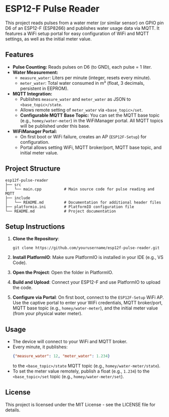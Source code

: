 # ESP12-F Pulse Reader

This project reads pulses from a water meter (or similar sensor) on GPIO pin D6 of an ESP12-F (ESP8266) and publishes water usage data via MQTT. It features a WiFi setup portal for easy configuration of WiFi and MQTT settings, as well as the initial meter value.

## Features

- **Pulse Counting:** Reads pulses on D6 (to GND), each pulse = 1 liter.
- **Water Measurement:**
  - `measure_water`: Liters per minute (integer, resets every minute).
  - `meter_water`: Total water consumed in m³ (float, 3 decimals, persistent in EEPROM).
- **MQTT Integration:**
  - Publishes `measure_water` and `meter_water` as JSON to `<base_topic>/state`.
  - Allows remote setting of `meter_water` via `<base_topic>/set`.
  - **Configurable MQTT Base Topic:** You can set the MQTT base topic (e.g., `homey/water-meter`) in the WiFiManager portal. All MQTT topics will be published under this base.
- **WiFiManager Portal:**
  - On first boot or WiFi failure, creates an AP (`ESP12F-Setup`) for configuration.
  - Portal allows setting WiFi, MQTT broker/port, MQTT base topic, and initial meter value.

## Project Structure

```text
esp12f-pulse-reader
├── src
│   └── main.cpp          # Main source code for pulse reading and MQTT
├── include
│   └── README.md         # Documentation for additional header files
├── platformio.ini        # PlatformIO configuration file
└── README.md             # Project documentation
```

## Setup Instructions

1. **Clone the Repository**:
   ```
   git clone https://github.com/yourusername/esp12f-pulse-reader.git
   ```

2. **Install PlatformIO**:
   Make sure PlatformIO is installed in your IDE (e.g., VS Code).

3. **Open the Project**:
   Open the folder in PlatformIO.

4. **Build and Upload**:
   Connect your ESP12-F and use PlatformIO to upload the code.

5. **Configure via Portal**:
   On first boot, connect to the `ESP12F-Setup` WiFi AP. Use the captive portal to enter your WiFi credentials, MQTT broker/port, MQTT base topic (e.g., `homey/water-meter`), and the initial meter value (from your physical water meter).

## Usage

- The device will connect to your WiFi and MQTT broker.
- Every minute, it publishes:
  ```json
  {"measure_water": 12, "meter_water": 1.234}
  ```
  to the `<base_topic>/state` MQTT topic (e.g., `homey/water-meter/state`).
- To set the meter value remotely, publish a float (e.g., `1.234`) to the `<base_topic>/set` topic (e.g., `homey/water-meter/set`).

## License

This project is licensed under the MIT License - see the LICENSE file for details.

